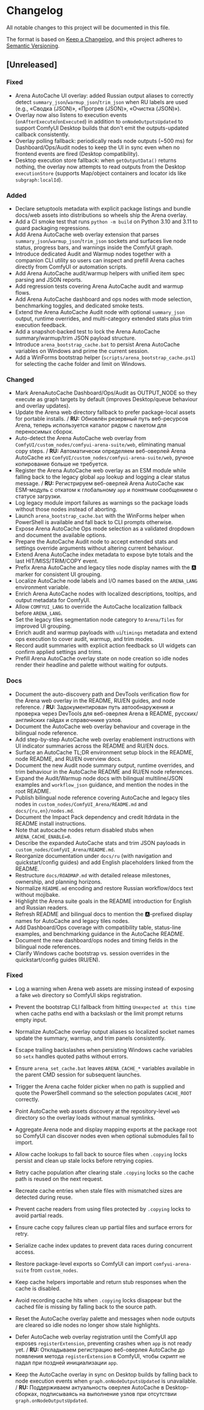 # Changelog

All notable changes to this project will be documented in this file.

The format is based on [Keep a Changelog](https://keepachangelog.com/en/1.0.0/),
and this project adheres to [Semantic Versioning](https://semver.org/spec/v2.0.0.html).

## [Unreleased]
### Fixed
- Arena AutoCache UI overlay: added Russian output aliases to correctly detect `summary_json`/`warmup_json`/`trim_json` when RU labels are used (e.g., «Сводка (JSON)», «Прогрев (JSON)», «Очистка (JSON)»).
- Overlay now also listens to execution events (`onAfterExecute`/`onExecuted`) in addition to `onNodeOutputsUpdated` to support ComfyUI Desktop builds that don't emit the outputs-updated callback consistently.
- Overlay polling fallback: periodically reads node outputs (~500 ms) for Dashboard/Ops/Audit nodes to keep the UI in sync even when no frontend events are fired (Desktop compatibility).
- Desktop execution store fallback: when `getOutputData()` returns nothing, the overlay now attempts to read outputs from the Desktop `executionStore` (supports Map/object containers and locator ids like `subgraph:localId`).

### Added
- Declare setuptools metadata with explicit package listings and bundle docs/web assets into distributions so wheels ship the Arena overlay.
- Add a CI smoke test that runs `python -m build` on Python 3.10 and 3.11 to guard packaging regressions.
- Add Arena AutoCache web overlay extension that parses `summary_json`/`warmup_json`/`trim_json` sockets and surfaces live node status, progress bars, and warnings inside the ComfyUI graph.
- Introduce dedicated Audit and Warmup nodes together with a companion CLI utility so users can inspect and prefill Arena caches directly from ComfyUI or automation scripts.
- Add Arena AutoCache audit/warmup helpers with unified item spec parsing and JSON reports.
- Add regression tests covering Arena AutoCache audit and warmup flows.
- Add Arena AutoCache dashboard and ops nodes with mode selection, benchmarking toggles, and dedicated smoke tests.
- Extend the Arena AutoCache Audit node with optional `summary_json` output, runtime overrides, and multi-category extended stats plus trim execution feedback.
- Add a snapshot-backed test to lock the Arena AutoCache summary/warmup/trim JSON payload structure.
- Introduce `arena_bootstrap_cache.bat` to persist Arena AutoCache variables on Windows and prime the current session.
- Add a WinForms bootstrap helper (`scripts/arena_bootstrap_cache.ps1`) for selecting the cache folder and limit on Windows.
### Changed
- Mark ArenaAutoCache Dashboard/Ops/Audit as OUTPUT_NODE so they execute as graph targets by default (improves Desktop/queue behaviour and overlay updates).
- Update the Arena web directory fallback to prefer package-local assets for portable installs. / **RU:** Обновлён резервный путь веб-ресурсов Arena, теперь используется каталог рядом с пакетом для переносимых сборок.
- Auto-detect the Arena AutoCache web overlay from `ComfyUI/custom_nodes/comfyui-arena-suite/web`, eliminating manual copy steps. / **RU:** Автоматически определяем веб-оверлей Arena AutoCache из `ComfyUI/custom_nodes/comfyui-arena-suite/web`, ручное копирование больше не требуется.
- Register the Arena AutoCache web overlay as an ESM module while falling back to the legacy global `app` lookup and logging a clear status message. / **RU:** Регистрируем веб-оверлей Arena AutoCache как ESM-модуль с откатом к глобальному `app` и понятным сообщением о статусе загрузки.
- Log legacy module import failures as warnings so the package loads without those nodes instead of aborting.
- Launch `arena_bootstrap_cache.bat` with the WinForms helper when PowerShell is available and fall back to CLI prompts otherwise.
- Expose Arena AutoCache Ops mode selection as a validated dropdown and document the available options.
- Prepare the AutoCache Audit node to accept extended stats and settings override arguments without altering current behaviour.
- Extend Arena AutoCache index metadata to expose byte totals and the last HIT/MISS/TRIM/COPY event.
- Prefix Arena AutoCache and legacy tiles node display names with the 🅰️ marker for consistent UI grouping.
- Localize AutoCache node labels and I/O names based on the `ARENA_LANG` environment variable.
- Enrich Arena AutoCache nodes with localized descriptions, tooltips, and output metadata for ComfyUI.
- Allow `COMFYUI_LANG` to override the AutoCache localization fallback before `ARENA_LANG`.
- Set the legacy tiles segmentation node category to `Arena/Tiles` for improved UI grouping.
- Enrich audit and warmup payloads with `ui`/`timings` metadata and extend ops execution to cover audit, warmup, and trim modes.
- Record audit summaries with explicit action feedback so UI widgets can confirm applied settings and trims.
- Prefill Arena AutoCache overlay state on node creation so idle nodes render their headline and palette without waiting for outputs.
### Docs
- Document the auto-discovery path and DevTools verification flow for the Arena web overlay in the README, RU/EN guides, and node reference. / **RU:** Задокументирован путь автообнаружения и проверка через DevTools для веб-оверлея Arena в README, русских/английских гайдах и справочнике узлов.
- Document the AutoCache web overlay behaviour and coverage in the bilingual node reference.
- Add step-by-step AutoCache web overlay enablement instructions with UI indicator summaries across the README and RU/EN docs.
- Surface an AutoCache TL;DR environment setup block in the README, node README, and RU/EN overview docs.
- Document the new Audit node summary output, runtime overrides, and trim behaviour in the AutoCache README and RU/EN node references.
- Expand the Audit/Warmup node docs with bilingual multiline/JSON examples and `workflow_json` guidance, and mention the nodes in the root README.
- Publish bilingual node reference covering AutoCache and legacy tiles nodes in `custom_nodes/ComfyUI_Arena/README.md` and `docs/{ru,en}/nodes.md`.
- Document the Impact Pack dependency and credit ltdrdata in the README install instructions.
- Note that autocache nodes return disabled stubs when `ARENA_CACHE_ENABLE=0`.
- Describe the expanded AutoCache stats and trim JSON payloads in `custom_nodes/ComfyUI_Arena/README.md`.
- Reorganize documentation under `docs/ru` (with navigation and quickstart/config guides) and add English placeholders linked from the README.
- Restructure `docs/ROADMAP.md` with detailed release milestones, ownership, and planning horizons.
- Normalize `README.md` encoding and restore Russian workflow/docs text without mojibake.
- Highlight the Arena suite goals in the README introduction for English and Russian readers.
- Refresh README and bilingual docs to mention the 🅰️-prefixed display names for AutoCache and legacy tiles nodes.
- Add Dashboard/Ops coverage with compatibility table, status-line examples, and benchmarking guidance in the AutoCache README.
- Document the new dashboard/ops nodes and timing fields in the bilingual node references.
- Clarify Windows cache bootstrap vs. session overrides in the quickstart/config guides (RU/EN).
### Fixed
- Log a warning when Arena web assets are missing instead of exposing a fake `web` directory so ComfyUI skips registration.
- Prevent the bootstrap CLI fallback from hitting `Unexpected at this time` when cache paths end with a backslash or the limit prompt returns empty input.

- Normalize AutoCache overlay output aliases so localized socket names update the summary, warmup, and trim panels consistently.
- Escape trailing backslashes when persisting Windows cache variables so `setx` handles quoted paths without errors.
- Ensure `arena_set_cache.bat` leaves `ARENA_CACHE_*` variables available in the parent CMD session for subsequent launches.
- Trigger the Arena cache folder picker when no path is supplied and quote the PowerShell command so the selection populates `CACHE_ROOT` correctly.
- Point AutoCache web assets discovery at the repository-level `web` directory so the overlay loads without manual symlinks.
- Aggregate Arena node and display mapping exports at the package root so ComfyUI can discover nodes even when optional submodules fail to import.
- Allow cache lookups to fall back to source files when `.copying` locks persist and clean up stale locks before retrying copies.
- Retry cache population after clearing stale `.copying` locks so the cache path is reused on the next request.
- Recreate cache entries when stale files with mismatched sizes are detected during reuse.
- Prevent cache readers from using files protected by `.copying` locks to avoid partial reads.
- Ensure cache copy failures clean up partial files and surface errors for retry.
- Serialize cache index updates to prevent data races during concurrent access.
- Restore package-level exports so ComfyUI can import `comfyui-arena-suite` from `custom_nodes`.
- Keep cache helpers importable and return stub responses when the cache is disabled.
- Avoid recording cache hits when `.copying` locks disappear but the cached file is missing by falling back to the source path.
- Reset the AutoCache overlay palette and messages when node outputs are cleared so idle nodes no longer show stale highlights.
- Defer AutoCache web overlay registration until the ComfyUI app exposes `registerExtension`, preventing crashes when `app` is not ready yet. / **RU:** Откладываем регистрацию веб-оверлея AutoCache до появления метода `registerExtension` в ComfyUI, чтобы скрипт не падал при поздней инициализации `app`.
- Keep the AutoCache overlay in sync on Desktop builds by falling back to node execution events when `graph.onNodeOutputsUpdated` is unavailable. / **RU:** Поддерживаем актуальность оверлея AutoCache в Desktop-сборках, подписываясь на выполнение узлов при отсутствии `graph.onNodeOutputsUpdated`.
